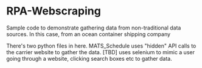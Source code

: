 # RPA-Webscraping
Sample code to demonstrate gathering data from non-traditional data sources. In this case, from an ocean container shipping company

There's two python files in here. 
MATS_Schedule uses "hidden" API calls to the carrier website to gather the data. 
[TBD] uses selenium to mimic a user going through a website, clicking search boxes etc to gather data. 


